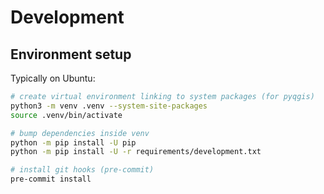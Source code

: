 # Development

## Environment setup

Typically on Ubuntu:

```bash
# create virtual environment linking to system packages (for pyqgis)
python3 -m venv .venv --system-site-packages
source .venv/bin/activate

# bump dependencies inside venv
python -m pip install -U pip
python -m pip install -U -r requirements/development.txt

# install git hooks (pre-commit)
pre-commit install
```
